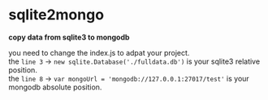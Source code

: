 # sqlite2mongo
**copy data from sqlite3 to mongodb**

you need to change the index.js to adpat your project.  
the `line 3` -> `new sqlite.Database('./fulldata.db')` is your sqlite3 relative position.  
the `line 8` -> `var mongoUrl = 'mongodb://127.0.0.1:27017/test'` is your mongodb absolute position.  
